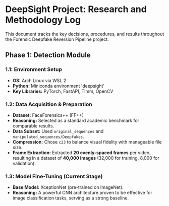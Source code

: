 # DeepSight Project: Research and Methodology Log

This document tracks the key decisions, procedures, and results throughout the Forensic Deepfake Reversion Pipeline project.

## Phase 1: Detection Module

### 1.1: Environment Setup
- **OS:** Arch Linux via WSL 2
- **Python:** Miniconda environment 'deepsight'
- **Key Libraries:** PyTorch, FastAPI, Timm, OpenCV

### 1.2: Data Acquisition & Preparation
- **Dataset:** FaceForensics++ (FF++)
- **Reasoning:** Selected as a standard academic benchmark for comparable results.
- **Data Subset:** Used `original_sequences` and `manipulated_sequences/Deepfakes`.
- **Compression:** Chose `c23` to balance visual fidelity with manageable file size.
- **Frame Extraction:** Extracted **20 evenly-spaced frames** per video, resulting in a dataset of **40,000 images** (32,000 for training, 8,000 for validation).

### 1.3: Model Fine-Tuning (Current Stage)
- **Base Model:** XceptionNet (pre-trained on ImageNet).
- **Reasoning:** A powerful CNN architecture proven to be effective for image classification tasks, serving as a strong baseline.
